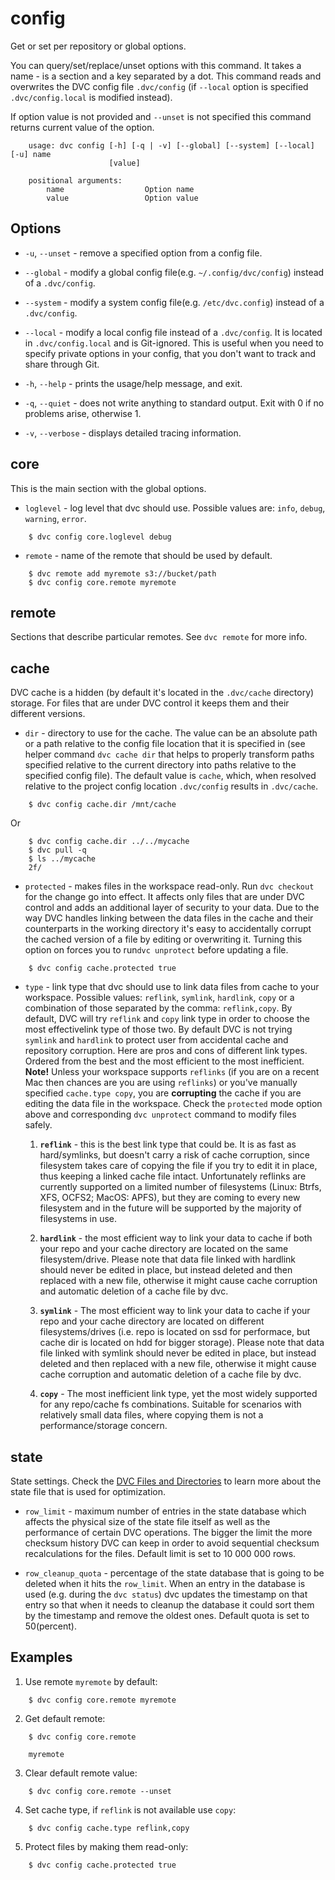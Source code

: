 # config

Get or set per repository or global options.

You can query/set/replace/unset options with this command. It takes a name - is
a section and a key separated by a dot. This command reads and overwrites the
DVC config file `.dvc/config` (if `--local` option is specified
`.dvc/config.local` is modified instead).

If option value is not provided and `--unset` is not specified this command
returns current value of the option.

```usage
    usage: dvc config [-h] [-q | -v] [--global] [--system] [--local] [-u] name
                      [value]

    positional arguments:
        name                  Option name
        value                 Option value
```

## Options

- `-u`, `--unset` - remove a specified option from a config file.

- `--global` - modify a global config file(e.g. `~/.config/dvc/config`) instead
  of a `.dvc/config`.

- `--system` - modify a system config file(e.g. `/etc/dvc.config`) instead of a
  `.dvc/config`.

- `--local` - modify a local config file instead of a `.dvc/config`. It is
  located in `.dvc/config.local` and is Git-ignored. This is useful when you
  need to specify private options in your config, that you don't want to track
  and share through Git.

- `-h`, `--help` - prints the usage/help message, and exit.

- `-q`, `--quiet` - does not write anything to standard output. Exit with 0 if
  no problems arise, otherwise 1.

- `-v`, `--verbose` - displays detailed tracing information.

## core

This is the main section with the global options.

- `loglevel` - log level that dvc should use. Possible values are: `info`,
  `debug`, `warning`, `error`.

```dvc
    $ dvc config core.loglevel debug
```

- `remote` - name of the remote that should be used by default.

```dvc
    $ dvc remote add myremote s3://bucket/path
    $ dvc config core.remote myremote
```

## remote

Sections that describe particular remotes. See `dvc remote` for more info.

## cache

DVC cache is a hidden (by default it's located in the `.dvc/cache` directory)
storage. For files that are under DVC control it keeps them and their different
versions.

- `dir` - directory to use for the cache. The value can be an absolute path or a
  path relative to the config file location that it is specified in (see helper
  command `dvc cache dir` that helps to properly transform paths specified
  relative to the current directory into paths relative to the specified config
  file). The default value is `cache`, which, when resolved relative to the
  project config location `.dvc/config` results in `.dvc/cache`.

```dvc
    $ dvc config cache.dir /mnt/cache
```

Or

```dvc
    $ dvc config cache.dir ../../mycache
    $ dvc pull -q
    $ ls ../mycache
    2f/
```

- `protected` - makes files in the workspace read-only. Run `dvc checkout` for
  the change go into effect. It affects only files that are under DVC control
  and adds an additional layer of security to your data. Due to the way DVC
  handles linking between the data files in the cache and their counterparts in
  the working directory it's easy to accidentally corrupt the cached version of
  a file by editing or overwriting it. Turning this option on forces you to
  run`dvc unprotect` before updating a file.

```dvc
    $ dvc config cache.protected true
```

- `type` - link type that dvc should use to link data files from cache to your
  workspace. Possible values: `reflink`, `symlink`, `hardlink`, `copy` or a
  combination of those separated by the comma: `reflink,copy`. By default, DVC
  will try `reflink` and `copy` link type in order to choose the most
  effectivelink type of those two. By default DVC is not trying `symlink` and
  `hardlink` to protect user from accidental cache and repository corruption.
  Here are pros and cons of different link types. Ordered from the best and the
  most efficient to the most inefficient. **Note!** Unless your workspace
  supports `reflinks` (if you are on a recent Mac then chances are you are using
  `reflinks`) or you've manually specified `cache.type copy`, you are
  **corrupting** the cache if you are editing the data file in the workspace.
  Check the `protected` mode option above and corresponding `dvc unprotect`
  command to modify files safely.

  1. **`reflink`** - this is the best link type that could be. It is as fast as
     hard/symlinks, but doesn't carry a risk of cache corruption, since
     filesystem takes care of copying the file if you try to edit it in place,
     thus keeping a linked cache file intact. Unfortunately reflinks are
     currently supported on a limited number of filesystems (Linux: Btrfs, XFS,
     OCFS2; MacOS: APFS), but they are coming to every new filesystem and in the
     future will be supported by the majority of filesystems in use.

  2. **`hardlink`** - the most efficient way to link your data to cache if both
     your repo and your cache directory are located on the same
     filesystem/drive. Please note that data file linked with hardlink should
     never be edited in place, but instead deleted and then replaced with a new
     file, otherwise it might cause cache corruption and automatic deletion of a
     cache file by dvc.

  3. **`symlink`** - The most efficient way to link your data to cache if your
     repo and your cache directory are located on different filesystems/drives
     (i.e. repo is located on ssd for performace, but cache dir is located on
     hdd for bigger storage). Please note that data file linked with symlink
     should never be edited in place, but instead deleted and then replaced with
     a new file, otherwise it might cause cache corruption and automatic
     deletion of a cache file by dvc.

  4. **`copy`** - The most inefficient link type, yet the most widely supported
     for any repo/cache fs combinations. Suitable for scenarios with relatively
     small data files, where copying them is not a performance/storage concern.

## state

State settings. Check the
[DVC Files and Directories](/doc/user-guide/dvc-files-and-directories) to learn
more about the state file that is used for optimization.

- `row_limit` - maximum number of entries in the state database which affects
  the physical size of the state file itself as well as the performance of
  certain DVC operations. The bigger the limit the more checksum history DVC can
  keep in order to avoid sequential checksum recalculations for the files.
  Default limit is set to 10 000 000 rows.

- `row_cleanup_quota` - percentage of the state database that is going to be
  deleted when it hits the `row_limit`. When an entry in the database is used
  (e.g. during the `dvc status`) dvc updates the timestamp on that entry so that
  when it needs to cleanup the database it could sort them by the timestamp and
  remove the oldest ones. Default quota is set to 50(percent).

## Examples

1. Use remote `myremote` by default:

```dvc
    $ dvc config core.remote myremote
```

2. Get default remote:

```dvc
    $ dvc config core.remote

    myremote
```

3. Clear default remote value:

```dvc
    $ dvc config core.remote --unset
```

4. Set cache type, if `reflink` is not available use `copy`:

```dvc
    $ dvc config cache.type reflink,copy
```

5. Protect files by making them read-only:

```dvc
    $ dvc config cache.protected true
```
